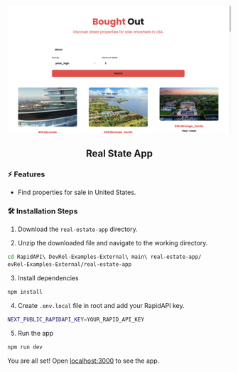 ![cover](assets/page.png)
<div align="center">
	<h2>Real State App</h2>
</div>

### ⚡️ Features

- Find properties for sale in United States.

### 🛠️ Installation Steps

1. Download the `real-estate-app` directory.

2. Unzip the downloaded file and navigate to the working directory.

```bash
cd RapidAPI\ DevRel-Examples-External\ main\ real-estate-app/
evRel-Examples-External/real-estate-app
```

3. Install dependencies

```bash
npm install
```

4. Create `.env.local` file in root and add your RapidAPI key.

```bash
NEXT_PUBLIC_RAPIDAPI_KEY=YOUR_RAPID_API_KEY
```

5. Run the app

```bash
npm run dev
```

You are all set! Open [localhost:3000](http://localhost:3000/) to see the app.

